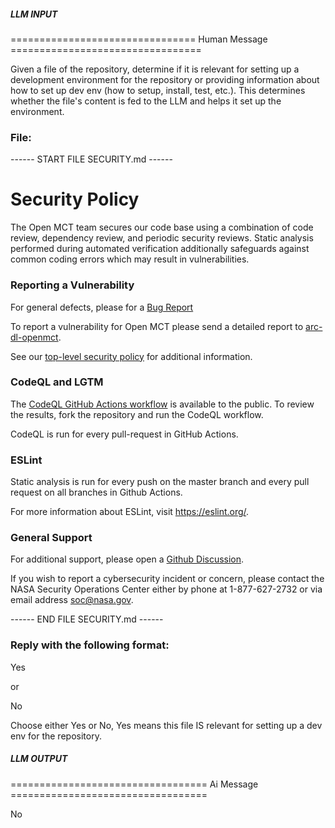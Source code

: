 ##### LLM INPUT #####
================================ Human Message =================================

Given a file of the repository, determine if it is relevant for setting up a development environment for the repository or providing information about how to set up dev env (how to setup, install, test, etc.). This determines whether the file's content is fed to the LLM and helps it set up the environment.

### File:
------ START FILE SECURITY.md ------
# Security Policy

The Open MCT team secures our code base using a combination of code review, dependency review, and periodic security reviews. Static analysis performed during automated verification additionally safeguards against common coding errors which may result in vulnerabilities.

### Reporting a Vulnerability

For general defects, please for a [Bug Report](https://github.com/nasa/openmct/issues/new/choose)

To report a vulnerability for Open MCT please send a detailed report to [arc-dl-openmct](mailto:arc-dl-openmct@mail.nasa.gov). 

See our [top-level security policy](https://github.com/nasa/openmct/security/policy) for additional information.

### CodeQL and LGTM

The [CodeQL GitHub Actions workflow](https://github.com/nasa/openmct/blob/master/.github/workflows/codeql-analysis.yml) is available to the public. To review the results, fork the repository and run the CodeQL workflow. 

CodeQL is run for every pull-request in GitHub Actions.

### ESLint

Static analysis is run for every push on the master branch and every pull request on all branches in Github Actions. 

For more information about ESLint, visit https://eslint.org/.

### General Support

For additional support, please open a [Github Discussion](https://github.com/nasa/openmct/discussions). 

If you wish to report a cybersecurity incident or concern, please contact the NASA Security Operations Center either by phone at 1-877-627-2732 or via email address soc@nasa.gov.

------ END FILE SECURITY.md ------

### Reply with the following format:

<rel>Yes</rel>

or

<rel>No</rel>

Choose either Yes or No, Yes means this file IS relevant for setting up a dev env for the repository.

##### LLM OUTPUT #####
================================== Ai Message ==================================

<rel>No</rel>